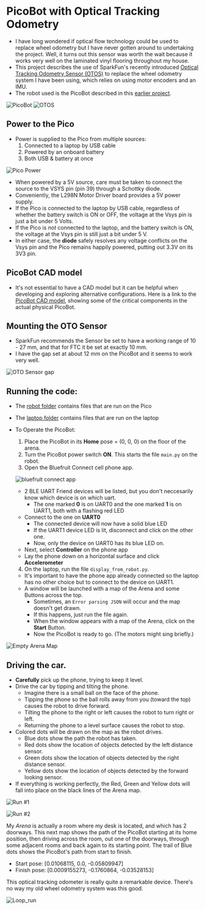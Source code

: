 # PicoBot with Optical Tracking Odometry
* I have long wondered if optical flow technology could be used to replace wheel odometry but I have never gotten around to undertaking the project. Well, it turns out this sensor was worth the wait because it works very well on the laminated vinyl flooring throughout my house.
* This project describes the use of SparkFun's recently introduced [Optical Tracking Odometry Sensor (OTOS)](https://www.sparkfun.com/sparkfun-optical-tracking-odometry-sensor-paa5160e1-qwiic.html) to
replace the wheel odometry system I have been using, which relies on using motor encoders and an IMU.
* The robot used is the PicoBot described in this [earlier project](https://github.com/dblanding/PicoBot-dev).

![PicoBot](imgs/picobot.jpeg)
![OTOS](imgs/otos.jpeg)

## Power to the Pico
* Power is supplied to the Pico from multiple sources:
    1. Connected to a laptop by USB cable
    2. Powered by an onboard battery
    3. Both USB & battery at once

![Pico Power](imgs/pico_power_bb.png)

* When powered by a 5V source, care must be taken to connect the source to the VSYS pin (pin 39) through a Schottky diode.
* Conveniently, the L298N Motor Driver board provides a 5V power supply.
* If the Pico is connected to the laptop by USB cable, regardless of whether the battery switch is ON or OFF, the voltage at the Vsys pin is just a bit under 5 Volts.
* If the Pico is *not* connected to the laptop, and the battery switch is ON, the voltage at the Vsys pin is still just a bit under 5 V.
* In either case, the **diode** safely resolves any voltage conflicts on the Vsys pin and the Pico remains happily powered, putting out 3.3V on its 3V3 pin.

## PicoBot CAD model
* It's not essential to have a CAD model but it can be helpful when developing and exploring alternative configurations. Here is a link to the [PicoBot CAD model](https://cad.onshape.com/documents/a467fa491507e4344e74773f/w/ba0afe661856bb450bf6a220/e/833b2810e351b814296b3291?renderMode=0&uiState=67ec61ff799e52259c7ebdd3), showing some of the critical components in the actual physical PicoBot.

## Mounting the OTO Sensor
* SparkFun recommends the Sensor be set to have a working range of 10 - 27 mm, and that for FTC it be set at exactly 10 mm.
* I have the gap set at about 12 mm on the PicoBot and it seems to work very well.

![OTO Sensor gap](imgs/otos-gap.png)

## Running the code:
* The [robot folder](robot) contains files that are run on the Pico
* The [laptop folder](laptop) contains files that are run on the laptop

* To Operate the PicoBot:
    1. Place the PicoBot in its **Home** pose = (0, 0, 0) on the floor of the arena.
    2. Turn the PicoBot power switch **ON**. This starts the file `main.py` on the robot.
    3. Open the Bluefruit Connect cell phone app.
    
    ![bluefruit connect app](imgs/bluefruit_connect_app.png)
    
    * 2 BLE UART Friend devices will be listed, but you don't neccesarily know which device is on which uart.
        * The one marked **0** is on UART0 and the one marked **1** is on UART1, both with a flashing red LED
    * Connect to the one on **UART0**
        * The connected device will now have a solid blue LED
        * If the UART1 device LED is lit, disconnect and click on the other one.
        * Now, only the device on UART0 has its blue LED on.
    * Next, select **Controller** on the phone app
    * Lay the phone down on a horizontal surface and click **Accelerometer**
    4. On the laptop, run the file `display_from_robot.py`.
    * It's important to have the phone app already connected so the laptop has no other choice but to connect to the device on UART1.
    * A window will be launched with a map of the Arena and some Buttons across the top.
        * Sometimes, an `Error parsing JSON` will occur and the map doesn't get drawn.
        * If this happens, just run the file again.
        * When the window appears with a map of the Arena, click on the **Start** Button.
        * Now the PicoBot is ready to go. (The motors might sing briefly.)
    
![Empty Arena Map](imgs/arena_map0.png)
    
## Driving the car.
* **Carefully** pick up the phone, trying to keep it level.
* Drive the car by tipping and tilting the phone.
    * Imagine there is a small ball on the face of the phone.
    * Tipping the phone so the ball rolls away from you (toward the top) causes the robot to drive forward.
    * Tilting the phone to the right or left causes the robot to turn right or left.
    * Returning the phone to a level surface causes the robot to stop.
* Colored dots will be drawn on the map as the robot drives.
    * Blue dots show the path the robot has taken.
    * Red dots show the location of objects detected by the left distance sensor.
    * Green dots show the location of objects detected by the right distance sensor.
    * Yellow dots show the location of objects detected by the forward looking sensor.
* If everything is working perfectly, the Red, Green and Yellow dots will fall into place on the black lines of the Arena map.

![Run #1](imgs/arena_map1.png)
    
![Run #2](imgs/arena_map2.png)

My *Arena* is actually a room where my desk is located, and which has 2 doorways. This next map shows the path of the PicoBot starting at its home position, then driving across the room, out one of the doorways, through some adjacent rooms and back again to its starting point. The trail of Blue dots shows the PicoBot's path from start to finish.

* Start pose: [0.01068115, 0.0, -0.05809947]
* Finish pose: [0.0009155273, -0.1760864, -0.03528153]

This optical tracking odometer is really quite a remarkable device. There's no way my old wheel odometry system was this good.

![Loop_run](imgs/loop_map.png)

